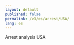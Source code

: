 ```yaml
---
layout: default
published: false
permalink: /v3/es/arrest/USA/
lang: es
---
```


Arrest analysis USA
